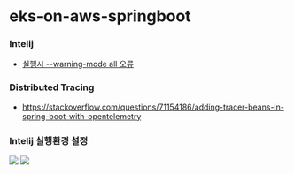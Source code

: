 # eks-on-aws-springboot


### Intelij ###

* [실행시 --warning-mode all 오류](https://vanillacreamdonut.tistory.com/252)


### Distributed Tracing ###

* https://stackoverflow.com/questions/71154186/adding-tracer-beans-in-spring-boot-with-opentelemetry


### Intelij 실행환경 설정 ###

![](https://github.com/gnosia93/eks-on-aws/blob/main/images/intelij-logback-env-1.png)
![](https://github.com/gnosia93/eks-on-aws/blob/main/images/intelij-logback-env-2.png)
